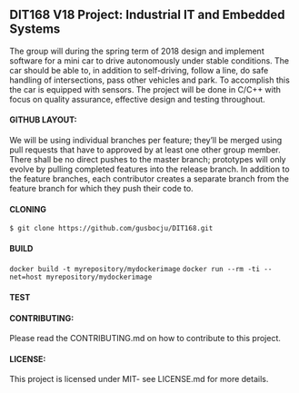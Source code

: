 ## DIT168 V18 Project: Industrial IT and Embedded Systems

The group will during the spring term of 2018 design and implement software for a mini car to drive autonomously under stable conditions. The car should be able to, in addition to self-driving, follow a line, do safe handling of intersections, pass other vehicles and park. To accomplish this the car is equipped with sensors. The project will be done in C/C++ with focus on quality assurance, effective design and testing throughout. 

#### GITHUB LAYOUT:

We will be using individual branches per feature; they’ll be merged using pull requests that have to approved by at least one other group member. There shall be no direct pushes to the master branch; prototypes will only evolve by pulling completed features into the release branch. In addition to the feature branches, each contributor creates a separate branch from the feature branch for which they push their code to.

#### CLONING
`$ git clone https://github.com/gusbocju/DIT168.git`

#### BUILD 
`docker build -t myrepository/mydockerimage` 
`docker run --rm -ti --net=host myrepository/mydockerimage`

#### TEST

#### CONTRIBUTING:
Please read the CONTRIBUTING.md on how to contribute to this project.

#### LICENSE:
This project is licensed under MIT- see LICENSE.md for more details.





